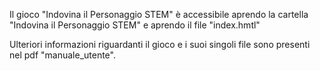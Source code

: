 Il gioco "Indovina il Personaggio STEM" è accessibile aprendo la cartella "Indovina il Personaggio STEM" e aprendo il file "index.hmtl"

Ulteriori informazioni riguardanti il gioco e i suoi singoli file sono presenti nel pdf "manuale_utente".

